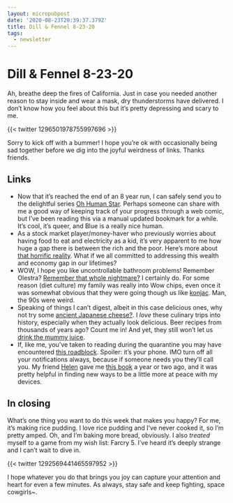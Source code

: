 ```yaml
---
layout: micropubpost
date: '2020-08-23T20:39:37.379Z'
title: Dill & Fennel 8-23-20
tags:
  - newsletter
---
```


# Dill & Fennel 8-23-20

Ah, breathe deep the fires of California. Just in case you needed another reason to stay inside and wear a mask, dry thunderstorms have delivered. I don’t know how you feel about this but it’s pretty depressing and scary to me.

{{< twitter 1296501978755997696 >}}

Sorry to kick off with a bummer! I hope you’re ok with occasionally being sad together before we dig into the joyful weirdness of links. Thanks friends.

## Links

* Now that it’s reached the end of an 8 year run, I can safely send you to the delightful series [Oh Human Star](http://ohumanstar.com/comic/chapter-1-title-page/). Perhaps someone can share with me a good way of keeping track of your progress through a web comic, but I’ve been reading this via a manual updated bookmark for a while. It’s cool, it’s queer, and Blue is a really nice human.
* As a stock market player/money-haver who previously worries about having food to eat and electricity as a kid, it’s very apparent to me how huge a gap there is between the rich and the poor. Here’s more about [that horrific reality](https://inthesetimes.com/article/stock-market-real-economy-disconnect-unemployment-poverty-coronavirus-trump). What if we all committed to addressing this wealth and economy gap in our lifetimes?
* WOW, I hope you like uncontrollable bathroom problems! Remember Olestra? [Remember that whole nightmare?](https://priceonomics.com/the-failure-of-the-fat-free-revolution/) I certainly do. For some reason (diet culture) my family was really into Wow chips, even once it was somewhat obvious that they were going though us like [konjac](https://www.livestrong.com/article/13727278-tips-lose-weight-after-quarantine/). Man, the 90s were weird.
* Speaking of things I can’t digest, albeit in this case delicious ones, why not try some [ancient Japanese cheese?](https://www.atlasobscura.com/articles/how-to-make-so-cheese). I *love* these culinary trips into history, especially when they actually look delicious. Beer recipes from thousands of years ago? Count me in! And yet, they still won’t let us [drink the mummy juice](https://allthatsinteresting.com/egyptian-sarcophagus-red-juice).
* If, like me, you’ve taken to reading during the quarantine you may have encountered [this roadblock](https://www.penguin.co.uk/articles/2020/june/how-to-ignore-phone-while-reading-books.html). Spoiler: it’s your phone. IMO turn off all your notifications always, because if someone needs you they’ll call you. My friend [Helen](http://helentseng.com) gave me [this book](https://phonebreakup.com) a year or two ago, and it was pretty helpful in finding new ways to be a little more at peace with my devices.

## In closing

What’s one thing you want to do this week that makes you happy? For me, it’s making rice pudding. I love rice pudding and I’ve never cooked it, so I’m pretty amped. Oh, and I’m baking more bread, obviously. I also *treated* myself to a game from my wish list: Farcry 5. I’ve heard it’s deeply strange and I can’t wait to dive in.

{{< twitter 1292569441465597952 >}}

I hope whatever you do that brings you joy can capture your attention and heart for even a few minutes. As always, stay safe and keep fighting, space cowgirls~.
